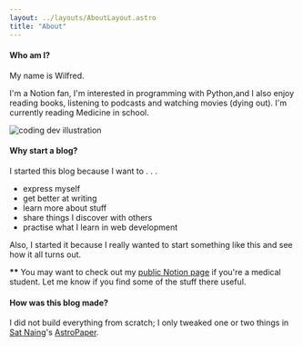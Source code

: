 ```yaml
---
layout: ../layouts/AboutLayout.astro
title: "About"
---
```

#### Who am I?

My name is Wilfred.

I'm a Notion fan, I'm interested in programming with Python,and I also enjoy reading books, listening to podcasts and watching movies (dying out). 
I'm currently reading Medicine in school.


<div>
  <img src="/assets/dev.svg" class="sm:w-1/2 mx-auto" alt="coding dev illustration">
</div>


#### Why start a blog?

I started this blog because I want to . . .
  - express myself 
  - get better at writing
  - learn more about stuff
  - share things I discover with others
  - practise what I learn in web development
  

Also, I started it because I really wanted to start something like this and see how it all turns out.



**\*\*** You may want to check out my [public Notion page](oorbeng.notion.site) if you're a medical student. Let me know if you find some of the stuff there useful.


#### How was this blog made?

I did not build everything from scratch; I only tweaked one or two things in [Sat Naing](https://github.com/satnaing)'s [AstroPaper](https://astro.build/themes/details/astro-paper/).